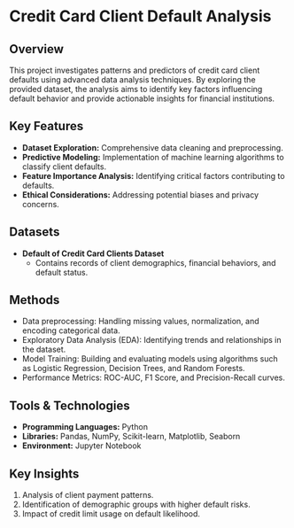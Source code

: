 # Credit Card Client Default Analysis

## Overview
This project investigates patterns and predictors of credit card client defaults using advanced data analysis techniques. By exploring the provided dataset, the analysis aims to identify key factors influencing default behavior and provide actionable insights for financial institutions.

## Key Features
- **Dataset Exploration:** Comprehensive data cleaning and preprocessing.
- **Predictive Modeling:** Implementation of machine learning algorithms to classify client defaults.
- **Feature Importance Analysis:** Identifying critical factors contributing to defaults.
- **Ethical Considerations:** Addressing potential biases and privacy concerns.

## Datasets
- **Default of Credit Card Clients Dataset**
  - Contains records of client demographics, financial behaviors, and default status.

## Methods
- Data preprocessing: Handling missing values, normalization, and encoding categorical data.
- Exploratory Data Analysis (EDA): Identifying trends and relationships in the dataset.
- Model Training: Building and evaluating models using algorithms such as Logistic Regression, Decision Trees, and Random Forests.
- Performance Metrics: ROC-AUC, F1 Score, and Precision-Recall curves.

## Tools & Technologies
- **Programming Languages:** Python
- **Libraries:** Pandas, NumPy, Scikit-learn, Matplotlib, Seaborn
- **Environment:** Jupyter Notebook

## Key Insights
1. Analysis of client payment patterns.
2. Identification of demographic groups with higher default risks.
3. Impact of credit limit usage on default likelihood.
